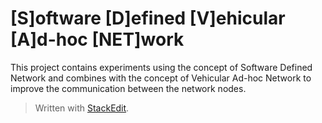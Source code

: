 ﻿


# [S]oftware [D]efined [V]ehicular [A]d-hoc [NET]work

This project contains experiments using the concept of Software Defined Network and combines with the concept of Vehicular Ad-hoc Network to improve the communication between the network nodes.

> Written with [StackEdit](https://stackedit.io/).
